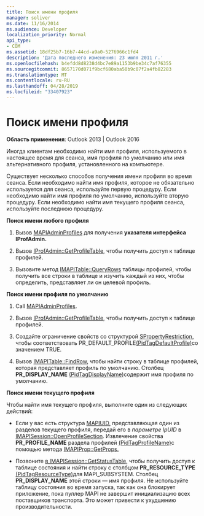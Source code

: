 ```yaml
---
title: Поиск имени профиля
manager: soliver
ms.date: 11/16/2014
ms.audience: Developer
localization_priority: Normal
api_type:
- COM
ms.assetid: 18df25b7-16b7-44cd-a9a0-5276966c1fd4
description: 'Дата последнего изменения: 23 июля 2011 г.'
ms.openlocfilehash: b4efdd8d8238d4bc7e89a1153b9be34c7af76355
ms.sourcegitcommit: 8657170d071f9bcf680aba50b9c07f2a4fb82283
ms.translationtype: MT
ms.contentlocale: ru-RU
ms.lasthandoff: 04/28/2019
ms.locfileid: "33407923"
---
```

# <a name="finding-a-profile-name"></a>Поиск имени профиля

  
  
**Область применения**: Outlook 2013 | Outlook 2016 
  
Иногда клиентам необходимо найти имя профиля, используемого в настоящее время для сеанса, имя профиля по умолчанию или имя альтернативного профиля, установленного на компьютере.
  
Существует несколько способов получения имени профиля во время сеанса. Если необходимо найти имя профиля, которое не обязательно используется для сеанса, используйте первую процедуру. Если необходимо найти имя профиля по умолчанию, используйте вторую процедуру. Если необходимо найти имя текущего профиля сеанса, используйте последнюю процедуру. 
  
 **Поиск имени любого профиля**
  
1. Вызов [MAPIAdminProfiles](mapiadminprofiles.md) для получения **указателя интерфейса IProfAdmin.** 
    
2. Вызов [IProfAdmin::GetProfileTable,](iprofadmin-getprofiletable.md) чтобы получить доступ к таблице профилей. 
    
3. Вызовите метод [IMAPITable::QueryRows](imapitable-queryrows.md) таблицы профилей, чтобы получить все строки в таблице и изучить каждый из них, чтобы определить, представляет ли он целевой профиль. 
    
 **Поиск имени профиля по умолчанию**
  
1. Call [MAPIAdminProfiles](mapiadminprofiles.md).
    
2. Вызов [IProfAdmin::GetProfileTable,](iprofadmin-getprofiletable.md) чтобы получить доступ к таблице профилей. 
    
3. Создайте ограничение свойств со структурой [SPropertyRestriction,](spropertyrestriction.md) чтобы соответствовать PR_DEFAULT_PROFILE[(PidTagDefaultProfile)](pidtagdefaultprofile-canonical-property.md)со значением TRUE. 
    
4. Вызов [IMAPITable::FindRow,](imapitable-findrow.md) чтобы найти строку в таблице профилей, которая представляет профиль по умолчанию. Столбец **PR_DISPLAY_NAME** [(PidTagDisplayName)](pidtagdisplayname-canonical-property.md)содержит имя профиля по умолчанию.
    
 **Поиск имени текущего профиля**
  
Чтобы найти имя текущего профиля, выполните один из следующих действий:
  
- Если у вас есть структура [MAPIUID,](mapiuid.md) представляющая один из разделов текущего профиля, передай его в  _параметре lpUID_ в [IMAPISession::OpenProfileSection](imapisession-openprofilesection.md). Извлечение свойства **PR_PROFILE_NAME** раздела профилей [(PidTagProfileName)](pidtagprofilename-canonical-property.md)с помощью метода [IMAPIProp::GetProps.](imapiprop-getprops.md) 
    
- Позвоните [в IMAPISession::GetStatusTable,](imapisession-getstatustable.md) чтобы получить доступ к таблице состояния и найти строку с столбцом **PR_RESOURCE_TYPE** [(PidTagResourceType)](pidtagresourcetype-canonical-property.md)для MAPI_SUBSYSTEM. Столбец **PR_DISPLAY_NAME** этой строки — имя профиля. Не используйте таблицу состояния во время запуска, так как она блокирует приложение, пока пуллер MAPI не завершит инициализацию всех поставщиков транспорта. Это может привести к ухудшению производительности. 
    

